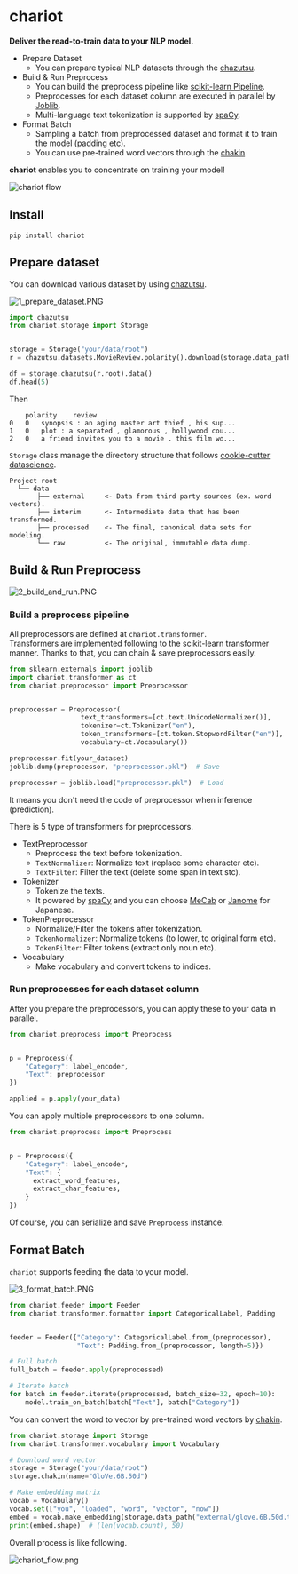 # chariot

**Deliver the read-to-train data to your NLP model.**

* Prepare Dataset
  * You can prepare typical NLP datasets through the [chazutsu](https://github.com/chakki-works/chazutsu).
* Build & Run Preprocess
  * You can build the preprocess pipeline like [scikit-learn Pipeline](http://scikit-learn.org/stable/modules/generated/sklearn.pipeline.Pipeline.html).
  * Preprocesses for each dataset column are executed in parallel by [Joblib](https://pythonhosted.org/joblib/index.html).
  * Multi-language text tokenization is supported by [spaCy](https://spacy.io/).
* Format Batch
  * Sampling a batch from preprocessed dataset and format it to train the model (padding etc).
  * You can use pre-trained word vectors through the [chakin](https://github.com/chakki-works/chakin)

**chariot** enables you to concentrate on training your model!

![chariot flow](./docs/images/chariot_feature.gif)

## Install

```
pip install chariot
```

## Prepare dataset

You can download various dataset by using [chazutsu](https://github.com/chakki-works/chazutsu).  

![1_prepare_dataset.PNG](./docs/images/1_prepare_dataset.PNG)

```py
import chazutsu
from chariot.storage import Storage


storage = Storage("your/data/root")
r = chazutsu.datasets.MovieReview.polarity().download(storage.data_path("raw"))

df = storage.chazutsu(r.root).data()
df.head(5)
```

Then

```
	polarity	review
0	0	synopsis : an aging master art thief , his sup...
1	0	plot : a separated , glamorous , hollywood cou...
2	0	a friend invites you to a movie . this film wo...
```

`Storage` class manage the directory structure that follows [cookie-cutter datascience](https://drivendata.github.io/cookiecutter-data-science/).

```
Project root
  └── data
       ├── external     <- Data from third party sources (ex. word vectors).
       ├── interim      <- Intermediate data that has been transformed.
       ├── processed    <- The final, canonical data sets for modeling.
       └── raw          <- The original, immutable data dump.
```

## Build & Run Preprocess

![2_build_and_run.PNG](./docs/images/2_build_and_run.PNG)

### Build a preprocess pipeline

All preprocessors are defined at `chariot.transformer`.  
Transformers are implemented following to the scikit-learn transformer manner.  Thanks to that, you can chain & save preprocessors easily.


```py
from sklearn.externals import joblib
import chariot.transformer as ct
from chariot.preprocessor import Preprocessor


preprocessor = Preprocessor(
                  text_transformers=[ct.text.UnicodeNormalizer()],
                  tokenizer=ct.Tokenizer("en"),
                  token_transformers=[ct.token.StopwordFilter("en")],
                  vocabulary=ct.Vocabulary())

preprocessor.fit(your_dataset)
joblib.dump(preprocessor, "preprocessor.pkl")  # Save

preprocessor = joblib.load("preprocessor.pkl")  # Load
```

It means you don't need the code of preprocessor when inference (prediction).

There is 5 type of transformers for preprocessors.

* TextPreprocessor
  * Preprocess the text before tokenization.
  * `TextNormalizer`: Normalize text (replace some character etc).
  * `TextFilter`: Filter the text (delete some span in text stc).
* Tokenizer
  * Tokenize the texts.
  * It powered by [spaCy](https://spacy.io/) and you can choose [MeCab](https://github.com/taku910/mecab) or [Janome](https://github.com/mocobeta/janome) for Japanese.
* TokenPreprocessor
  * Normalize/Filter the tokens after tokenization.
  * `TokenNormalizer`: Normalize tokens (to lower, to original form etc).
  * `TokenFilter`: Filter tokens (extract only noun etc).
* Vocabulary
  * Make vocabulary and convert tokens to indices.

### Run preprocesses for each dataset column

After you prepare the preprocessors, you can apply these to your data in parallel.

```py
from chariot.preprocess import Preprocess


p = Preprocess({
    "Category": label_encoder,
    "Text": preprocessor
})

applied = p.apply(your_data)
```

You can apply multiple preprocessors to one column.

```py
from chariot.preprocess import Preprocess


p = Preprocess({
    "Category": label_encoder,
    "Text": {
      extract_word_features,
      extract_char_features,
    }
})
```

Of course, you can serialize and save `Preprocess` instance.

## Format Batch

`chariot` supports feeding the data to your model.

![3_format_batch.PNG](./docs/images/3_format_batch.PNG)

```py
from chariot.feeder import Feeder
from chariot.transformer.formatter import CategoricalLabel, Padding


feeder = Feeder({"Category": CategoricalLabel.from_(preprocessor),
                 "Text": Padding.from_(preprocessor, length=5)})

# Full batch
full_batch = feeder.apply(preprocessed)

# Iterate batch
for batch in feeder.iterate(preprocessed, batch_size=32, epoch=10):
    model.train_on_batch(batch["Text"], batch["Category"])

```

You can convert the word to vector by pre-trained word vectors by [chakin](https://github.com/chakki-works/chakin).  


```py
from chariot.storage import Storage
from chariot.transformer.vocabulary import Vocabulary

# Download word vector
storage = Storage("your/data/root")
storage.chakin(name="GloVe.6B.50d")

# Make embedding matrix
vocab = Vocabulary()
vocab.set(["you", "loaded", "word", "vector", "now"])
embed = vocab.make_embedding(storage.data_path("external/glove.6B.50d.txt"))
print(embed.shape)  # (len(vocab.count), 50)
```

Overall process is like following.

![chariot_flow.png](./docs/images/chariot_flow.png)

